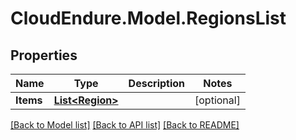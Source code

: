 # CloudEndure.Model.RegionsList
## Properties

Name | Type | Description | Notes
------------ | ------------- | ------------- | -------------
**Items** | [**List&lt;Region&gt;**](Region.md) |  | [optional] 

[[Back to Model list]](../README.md#documentation-for-models) [[Back to API list]](../README.md#documentation-for-api-endpoints) [[Back to README]](../README.md)

